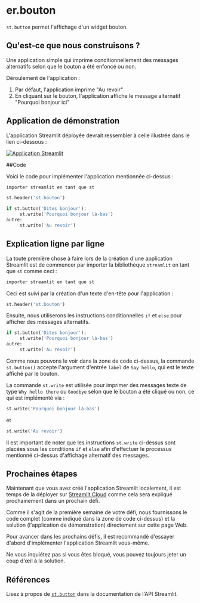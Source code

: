 # er.bouton

`st.button` permet l'affichage d'un widget bouton.

## Qu'est-ce que nous construisons ?

Une application simple qui imprime conditionnellement des messages alternatifs selon que le bouton a été enfoncé ou non.

Déroulement de l'application :

1. Par défaut, l'application imprime "Au revoir"
2. En cliquant sur le bouton, l'application affiche le message alternatif "Pourquoi bonjour ici"

## Application de démonstration

L'application Streamlit déployée devrait ressembler à celle illustrée dans le lien ci-dessous :

[![Application Streamlit](https://static.streamlit.io/badges/streamlit_badge_black_white.svg)](https://share.streamlit.io/dataprofessor/st.button/)

##Code

Voici le code pour implémenter l'application mentionnée ci-dessus :

```python
importer streamlit en tant que st

st.header('st.bouton')

if st.button('Dites bonjour'):
     st.write('Pourquoi bonjour là-bas')
autre:
     st.write('Au revoir')
```

## Explication ligne par ligne

La toute première chose à faire lors de la création d'une application Streamlit est de commencer par importer la bibliothèque `streamlit` en tant que `st` comme ceci :

```python
importer streamlit en tant que st
```

Ceci est suivi par la création d'un texte d'en-tête pour l'application :

```python
st.header('st.bouton')
```

Ensuite, nous utiliserons les instructions conditionnelles `if` et `else` pour afficher des messages alternatifs.

```python
if st.button('Dites bonjour'):
     st.write('Pourquoi bonjour là-bas')
autre:
     st.write('Au revoir')
```

Comme nous pouvons le voir dans la zone de code ci-dessus, la commande `st.button()` accepte l'argument d'entrée `label` de `Say hello`, qui est le texte affiché par le bouton.

La commande `st.write` est utilisée pour imprimer des messages texte de type `Why hello there` ou `Goodbye` selon que le bouton a été cliqué ou non, ce qui est implémenté via :


```python
st.write('Pourquoi bonjour là-bas')
```

et

```python
st.write('Au revoir')
```

Il est important de noter que les instructions `st.write` ci-dessus sont placées sous les conditions `if` et `else` afin d'effectuer le processus mentionné ci-dessus d'affichage alternatif des messages.

## Prochaines étapes

Maintenant que vous avez créé l'application Streamlit localement, il est temps de la déployer sur [Streamlit Cloud](https://streamlit.io/cloud) comme cela sera expliqué prochainement dans un prochain défi.

Comme il s'agit de la première semaine de votre défi, nous fournissons le code complet (comme indiqué dans la zone de code ci-dessus) et la solution (l'application de démonstration) directement sur cette page Web.

Pour avancer dans les prochains défis, il est recommandé d'essayer d'abord d'implémenter l'application Streamlit vous-même.

Ne vous inquiétez pas si vous êtes bloqué, vous pouvez toujours jeter un coup d'œil à la solution.

## Références

Lisez à propos de [`st.button`](https://docs.streamlit.io/library/api-reference/widgets/st.button) dans la documentation de l'API Streamlit.